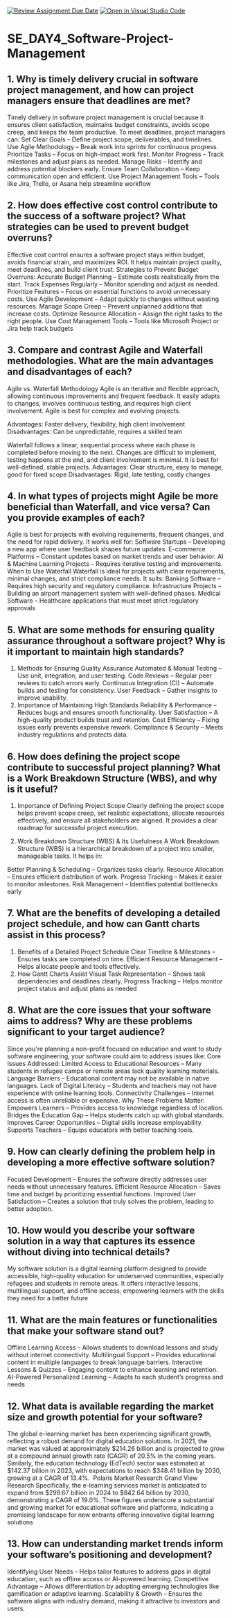 [![Review Assignment Due Date](https://classroom.github.com/assets/deadline-readme-button-22041afd0340ce965d47ae6ef1cefeee28c7c493a6346c4f15d667ab976d596c.svg)](https://classroom.github.com/a/9pw6JKcu)
[![Open in Visual Studio Code](https://classroom.github.com/assets/open-in-vscode-2e0aaae1b6195c2367325f4f02e2d04e9abb55f0b24a779b69b11b9e10269abc.svg)](https://classroom.github.com/online_ide?assignment_repo_id=18635401&assignment_repo_type=AssignmentRepo)
# SE_DAY4_Software-Project-Management
## 1. Why is timely delivery crucial in software project management, and how can project managers ensure that deadlines are met?
Timely delivery in software project management is crucial because it ensures client satisfaction, maintains budget constraints, avoids scope creep, and keeps the team productive.
To meet deadlines, project managers can:
Set Clear Goals – Define project scope, deliverables, and timelines.
Use Agile Methodology – Break work into sprints for continuous progress.
Prioritize Tasks – Focus on high-impact work first.
Monitor Progress – Track milestones and adjust plans as needed.
Manage Risks – Identify and address potential blockers early.
Ensure Team Collaboration – Keep communication open and efficient.
Use Project Management Tools – Tools like Jira, Trello, or Asana help streamline workflow

## 2. How does effective cost control contribute to the success of a software project? What strategies can be used to prevent budget overruns?
Effective cost control ensures a software project stays within budget, avoids financial strain, and maximizes ROI. It helps maintain project quality, meet deadlines, and build client trust.
Strategies to Prevent Budget Overruns:
Accurate Budget Planning – Estimate costs realistically from the start.
Track Expenses Regularly – Monitor spending and adjust as needed.
Prioritize Features – Focus on essential functions to avoid unnecessary costs.
Use Agile Development – Adapt quickly to changes without wasting resources.
Manage Scope Creep – Prevent unplanned additions that increase costs.
Optimize Resource Allocation – Assign the right tasks to the right people.
Use Cost Management Tools – Tools like Microsoft Project or Jira help track budgets
## 3. Compare and contrast Agile and Waterfall methodologies. What are the main advantages and disadvantages of each?
Agile vs. Waterfall Methodology
Agile is an iterative and flexible approach, allowing continuous improvements and frequent feedback. It easily adapts to changes, involves continuous testing, and requires high client involvement. Agile is best for complex and evolving projects.

Advantages: Faster delivery, flexibility, high client involvement
Disadvantages: Can be unpredictable, requires a skilled team

Waterfall follows a linear, sequential process where each phase is completed before moving to the next. Changes are difficult to implement, testing happens at the end, and client involvement is minimal. It is best for well-defined, stable projects.
Advantages: Clear structure, easy to manage, good for fixed scope
Disadvantages: Rigid, late testing, costly changes
## 4. In what types of projects might Agile be more beneficial than Waterfall, and vice versa? Can you provide examples of each?
Agile is best for projects with evolving requirements, frequent changes, and the need for rapid delivery. It works well for:
Software Startups – Developing a new app where user feedback shapes future updates.
E-commerce Platforms – Constant updates based on market trends and user behavior.
AI & Machine Learning Projects – Requires iterative testing and improvements.
When to Use Waterfall
Waterfall is ideal for projects with clear requirements, minimal changes, and strict compliance needs. It suits:
Banking Software – Requires high security and regulatory compliance.
Infrastructure Projects – Building an airport management system with well-defined phases.
Medical Software – Healthcare applications that must meet strict regulatory approvals

## 5. What are some methods for ensuring quality assurance throughout a software project? Why is it important to maintain high standards?
1. Methods for Ensuring Quality Assurance
Automated & Manual Testing – Use unit, integration, and user testing.
Code Reviews – Regular peer reviews to catch errors early.
Continuous Integration (CI) – Automate builds and testing for consistency.
User Feedback – Gather insights to improve usability.
2. Importance of Maintaining High Standards
Reliability & Performance – Reduces bugs and ensures smooth functionality.
User Satisfaction – A high-quality product builds trust and retention.
Cost Efficiency – Fixing issues early prevents expensive rework.
Compliance & Security – Meets industry regulations and protects data.

## 6. How does defining the project scope contribute to successful project planning? What is a Work Breakdown Structure (WBS), and why is it useful?
1. Importance of Defining Project Scope
Clearly defining the project scope helps prevent scope creep, set realistic expectations, allocate resources effectively, and ensure all stakeholders are aligned. It provides a clear roadmap for successful project execution.

2. Work Breakdown Structure (WBS) & Its Usefulness
A Work Breakdown Structure (WBS) is a hierarchical breakdown of a project into smaller, manageable tasks. It helps in:

Better Planning & Scheduling – Organizes tasks clearly.
Resource Allocation – Ensures efficient distribution of work.
Progress Tracking – Makes it easier to monitor milestones.
Risk Management – Identifies potential bottlenecks early

## 7. What are the benefits of developing a detailed project schedule, and how can Gantt charts assist in this process?
1. Benefits of a Detailed Project Schedule
Clear Timeline & Milestones – Ensures tasks are completed on time.
Efficient Resource Management – Helps allocate people and tools effectively.
2. How Gantt Charts Assist
Visual Task Representation – Shows task dependencies and deadlines clearly.
Progress Tracking – Helps monitor project status and adjust plans as needed

## 8. What are the core issues that your software aims to address? Why are these problems significant to your target audience?
Since you're planning a non-profit focused on education and want to study software engineering, your software could aim to address issues like:
Core Issues Addressed:
Limited Access to Educational Resources – Many students in refugee camps or remote areas lack quality learning materials.
Language Barriers – Educational content may not be available in native languages.
Lack of Digital Literacy – Students and teachers may not have experience with online learning tools.
Connectivity Challenges – Internet access is often unreliable or expensive.
Why These Problems Matter:
Empowers Learners – Provides access to knowledge regardless of location.
Bridges the Education Gap – Helps students catch up with global standards.
Improves Career Opportunities – Digital skills increase employability.
Supports Teachers – Equips educators with better teaching tools.

## 9. How can clearly defining the problem help in developing a more effective software solution?
Focused Development – Ensures the software directly addresses user needs without unnecessary features.
Efficient Resource Allocation – Saves time and budget by prioritizing essential functions.
Improved User Satisfaction – Creates a solution that truly solves the problem, leading to better adoption.

## 10. How would you describe your software solution in a way that captures its essence without diving into technical details?
My software solution is a digital learning platform designed to provide accessible, high-quality education for underserved communities, especially refugees and students in remote areas. It offers interactive lessons, multilingual support, and offline access, empowering learners with the skills they need for a better future
## 11. What are the main features or functionalities that make your software stand out?
Offline Learning Access – Allows students to download lessons and study without internet connectivity.
Multilingual Support – Provides educational content in multiple languages to break language barriers.
Interactive Lessons & Quizzes – Engaging content to enhance learning and retention.
AI-Powered Personalized Learning – Adapts to each student’s progress and needs
## 12. What data is available regarding the market size and growth potential for your software?
​The global e-learning market has been experiencing significant growth, reflecting a robust demand for digital education solutions. In 2021, the market was valued at approximately $214.26 billion and is projected to grow at a compound annual growth rate (CAGR) of 20.5% in the coming years. Similarly, the education technology (EdTech) sector was estimated at $142.37 billion in 2023, with expectations to reach $348.41 billion by 2030, growing at a CAGR of 13.4%. ​
Polaris Market Research
Grand View Research
Specifically, the e-learning services market is anticipated to expand from $299.67 billion in 2024 to $842.64 billion by 2030, demonstrating a CAGR of 19.0%. These figures underscore a substantial and growing market for educational software and platforms, indicating a promising landscape for new entrants offering innovative digital learning solutions

## 13. How can understanding market trends inform your software’s positioning and development?
Identifying User Needs – Helps tailor features to address gaps in digital education, such as offline access or AI-powered learning.
Competitive Advantage – Allows differentiation by adopting emerging technologies like gamification or adaptive learning.
Scalability & Growth – Ensures the software aligns with industry demand, making it attractive to investors and users.

